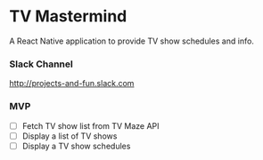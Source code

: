 # TV Mastermind

A React Native application to provide TV show schedules and info.

### Slack Channel
http://projects-and-fun.slack.com

### MVP
- [ ] Fetch TV show list from TV Maze API
- [ ] Display a list of TV shows
- [ ] Display a TV show schedules
